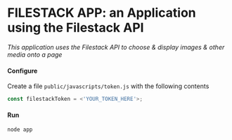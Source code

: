 # FILESTACK APP: an Application using the Filestack API

*This application uses the Filestack API to choose & display images & other media onto a page*

#### Configure 

Create a file `public/javascripts/token.js` with the following contents

```javascript
const filestackToken = <'YOUR_TOKEN_HERE'>;
```

#### Run
`node app` 
